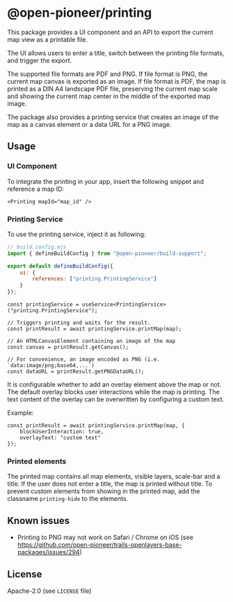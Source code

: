 # @open-pioneer/printing

This package provides a UI component and an API to export the current map view as a printable file.

The UI allows users to enter a title, switch between the printing file formats, and trigger the export.

The supported file formats are PDF and PNG.
If file format is PNG, the current map canvas is exported as an image.
If file format is PDF, the map is printed as a DIN A4 landscape PDF file, preserving the current map scale and showing the current map center in the middle of the exported map image.

The package also provides a printing service that creates an image of the map as a canvas element or a data URL for a PNG image.

## Usage

### UI Component

To integrate the printing in your app, insert the following snippet and reference a map ID:

```tsx
<Printing mapId="map_id" />
```

### Printing Service

To use the printing service, inject it as following:

```js
// build.config.mjs
import { defineBuildConfig } from "@open-pioneer/build-support";

export default defineBuildConfig({
    ui: {
        references: ["printing.PrintingService"]
    }
});
```

```tsx
const printingService = useService<PrintingService>("printing.PrintingService");

// Triggers printing and waits for the result.
const printResult = await printingService.printMap(map);

// An HTMLCanvasElement containing an image of the map
const canvas = printResult.getCanvas();

// For convenience, an image encoded as PNG (i.e. `data:image/png;base64,...`)
const dataURL = printResult.getPNGDataURL();
```

It is configurable whether to add an overlay element above the map or not.
The default overlay blocks user interactions while the map is printing.
The text content of the overlay can be overwritten by configuring a custom text.

Example:

```tsx
const printResult = await printingService.printMap(map, {
    blockUserInteraction: true,
    overlayText: "custom text"
});
```

### Printed elements

The printed map contains all map elements, visible layers, scale-bar and a title. If the user does not enter a title, the map is printed without title.
To prevent custom elements from showing in the printed map, add the classname `printing-hide` to the elements.

## Known issues

-   Printing to PNG may not work on Safari / Chrome on iOS (see <https://github.com/open-pioneer/trails-openlayers-base-packages/issues/294>)

## License

Apache-2.0 (see `LICENSE` file)
